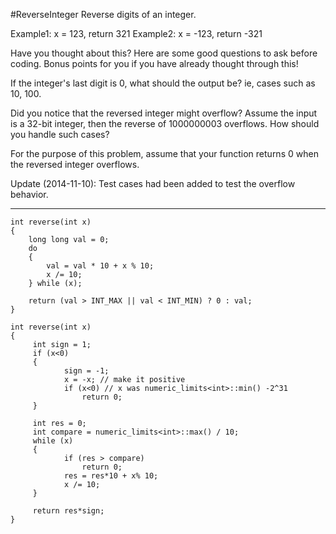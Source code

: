 #ReverseInteger
Reverse digits of an integer.

Example1: x = 123, return 321
Example2: x = -123, return -321


Have you thought about this?
Here are some good questions to ask before coding. Bonus points for you if you have already thought through this!

If the integer's last digit is 0, what should the output be? ie, cases such as 10, 100.

Did you notice that the reversed integer might overflow? Assume the input is a 32-bit integer, 
then the reverse of 1000000003 overflows. How should you handle such cases?

For the purpose of this problem, assume that your function returns 0 when the reversed integer overflows.

Update (2014-11-10):
Test cases had been added to test the overflow behavior.


---





```
int reverse(int x) 
{
    long long val = 0;
    do 
    {
        val = val * 10 + x % 10;
        x /= 10;
    } while (x);

    return (val > INT_MAX || val < INT_MIN) ? 0 : val;
}
```


```
int reverse(int x) 
{
     int sign = 1;
     if (x<0) 
	 {
            sign = -1;
            x = -x; // make it positive
            if (x<0) // x was numeric_limits<int>::min() -2^31
                return 0;
     }
        
     int res = 0;
     int compare = numeric_limits<int>::max() / 10;
     while (x) 
	 {
            if (res > compare)
                return 0;
            res = res*10 + x% 10;
            x /= 10;
     }

     return res*sign;
}

```

